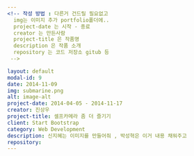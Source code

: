 ```yaml
---
<!-- 작성 방법 : 다른거 건드릴 필요없고
  img는 이미지 추가 portfolio폴더에..
  project-date 는 시작 - 종료
  creator 는 만든사람
  project-title 은 작품명
  description 은 작품 소개
  repository 는 코드 저장소 gitub 등
 -->

layout: default
modal-id: 9
date: 2014-11-09
img: submarine.png
alt: image-alt
project-date: 2014-04-05 - 2014-11-17
creator: 진상우
project-title: 셀프카메라 좀 더 즐기기
client: Start Bootstrap
category: Web Development
description: 신지혜는 이미지를 만들어줘 , 박성혁은 이거 내용 채워주고
repository:
---
```

